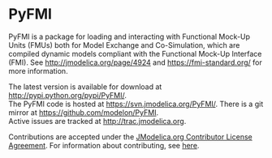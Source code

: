 PyFMI
=====

PyFMI is a package for loading and interacting with Functional Mock-Up Units
(FMUs) both for Model Exchange and Co-Simulation, which are compiled dynamic
models compliant with the Functional Mock-Up Interface (FMI). See
http://jmodelica.org/page/4924 and https://fmi-standard.org/ for more
information.

The latest version is available for download at
http://pypi.python.org/pypi/PyFMI/.   
The PyFMI code is hosted at https://svn.jmodelica.org/PyFMI/.
There is a git mirror at https://github.com/modelon/PyFMI.   
Active issues are tracked at http://trac.jmodelica.org.   

Contributions are accepted under the [JModelica.org Contributor License Agreement](http://www.jmodelica.org/page/14). For information about contributing, see [here](http://jmodelica.org/page/15).
